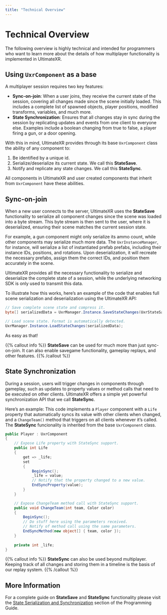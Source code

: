 ```yaml
---
title: "Technical Overview"
---
```


# Technical Overview

The following overview is highly technical and intended for programmers who want to learn more about the details of how multiplayer functionality is implemented in UltimateXR.

## Using `UxrComponent` as a base

A multiplayer session requires two key features:

- **Sync-on-join**: When a user joins, they receive the current state of the session, covering all changes made since the scene initially loaded. This includes a complete list of spawned objects, player positions, modified transforms, variables, and much more.
- **State Synchronization**: Ensures that all changes stay in sync during the session by replicating updates and events from one client to everyone else. Examples include a boolean changing from true to false, a player firing a gun, or a door opening.

With this in mind, UltimateXR provides through its base `UxrComponent` class the ability of any component to:

1) Be identified by a unique id.
2) Serialize/deserialize its current state. We call this **StateSave**.
3) Notify and replicate any state changes. We call this **StateSync**.

All components in UltimateXR and user created components that inherit from `UxrComponent` have these abilities.

## Sync-on-join

When a new user connects to the server, UltimateXR uses the **StateSave** functionality to serialize all component changes since the scene was loaded into a byte stream. This byte stream is then sent to the user, where it is deserialized, ensuring their scene matches the current session state.

For example, a gun component might only serialize its ammo count, while other components may serialize much more data. The `UxrInstanceManager`, for instance, will serialize a list of instantiated prefab prefabs, including their instance IDs, positions, and rotations. Upon deserialization, it will recreate the necessary prefabs, assign them the correct IDs, and position them accurately in the scene.

UltimateXR provides all the necessary functionality to serialize and deserialize the complete state of a session, while the underlying networking SDK is only used to transmit this data.

To illustrate how this works, here’s an example of the code that enables full scene serialization and deserialization using the UltimateXR API:

```c#
// Save complete scene state and compress it.
byte[] serializedData = UxrManager.Instance.SaveStateChanges(UxrStateSaveLevel.Complete, UxrSerializationFormat.BinaryGzip);

// Load scene state. Format is automatically detected.
UxrManager.Instance.LoadStateChanges(serializedData);
```

As easy as that!

{{% callout info %}}
**StateSave** can be used for much more than just sync-on-join. It can also enable savegame functionality, gameplay replays, and other features.
{{% /callout %}}

## State Synchronization

During a session, users will trigger changes in components through gameplay, such as updates to property values or method calls that need to be executed on other clients. UltimateXR offers a simple yet powerful synchronization API that we call **StateSync**.

Here’s an example: This code implements a `Player` component with a `Life` property that automatically syncs its value with other clients when changed, and a `ChangeTeam()` method that triggers on all clients whenever it’s called. The **StateSync** funcionality is inherited from the base `UxrComponent` class.

```c#
public Player : UxrComponent
{
    // Expose Life property with StateSync support.
    public int Life
    {
        get => _life;
        set
        {
            BeginSync();
            _life = value;
            // Notify that the property changed to a new value.
            EndSyncProperty(value);
        }
    }

    // Expose ChangeTeam method call with StateSync support.
    public void ChangeTeam(int team, Color color)
    {
        BeginSync();
        // Do stuff here using the parameters received.		
        // Notify of method call using the same parameters.
        EndSyncMethod(new object[] { team, color });
    }
	
    private int _life;
}
```

{{% callout info %}}
**StateSync** can also be used beyond multiplayer. Keeping track of all changes and storing them in a timeline is the basis of our replay system.
{{% /callout %}}


## More Information

For a complete guide on **StateSave** and **StateSync** functionality please visit the [State Serialization and Synchronization](/docs/programming-guide/state-serialization-and-synchronization-introduction) section of the Programming Guide.
